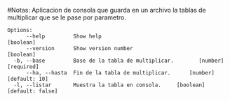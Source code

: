 #Notas:
Aplicacion de consola que guarda en un archivo la tablas de multiplicar que se le pase por parametro.

```
Options:
      --help         Show help                                         [boolean]
      --version      Show version number                               [boolean]
  -b, --base         Base de la tabla de multiplicar.        [number] [required]
      --ha, --hasta  Fin de la tabla de multiplicar.      [number] [default: 10]
  -l, --listar       Muestra la tabla en consola.     [boolean] [default: false]
```